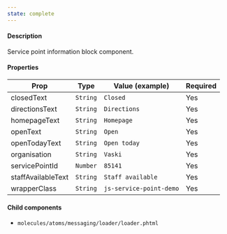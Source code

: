 ```yaml
---
state: complete
---
```


#### Description

Service point information block component.

#### Properties

| Prop               | Type     | Value (example)         | Required |
| ------------------ | -------- | ----------------------- | -------- |
| closedText         | `String` | `Closed`                | Yes      |
| directionsText     | `String` | `Directions`            | Yes      |
| homepageText       | `String` | `Homepage`              | Yes      |
| openText           | `String` | `Open`                  | Yes      |
| openTodayText      | `String` | `Open today`            | Yes      |
| organisation       | `String` | `Vaski`                 | Yes      |
| servicePointId     | `Number` | `85141`                 | Yes      |
| staffAvailableText | `String` | `Staff available`       | Yes      |
| wrapperClass       | `String` | `js-service-point-demo` | Yes      |

#### Child components

- `molecules/atoms/messaging/loader/loader.phtml`
